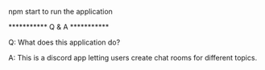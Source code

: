 npm start to run the application



*********** Q & A ***********

Q: What does this application do? 

A: This is a discord app letting users create chat rooms for different topics.

